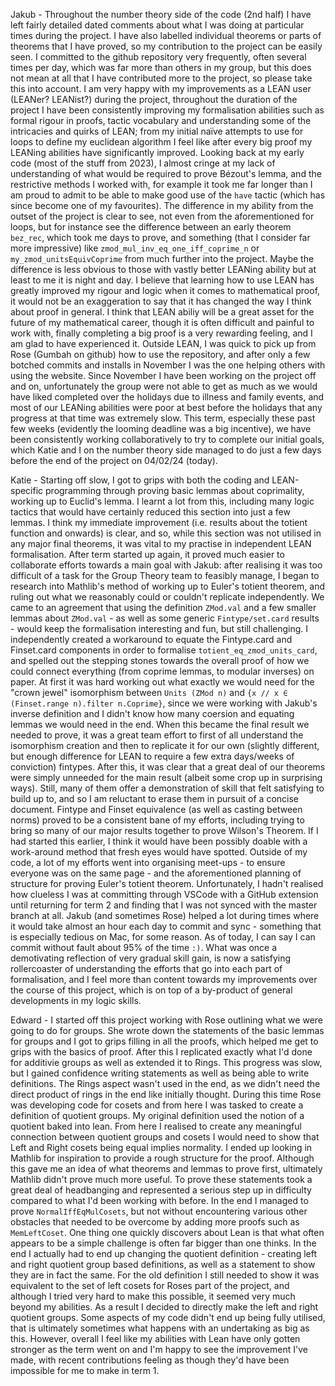 Jakub - Throughout the number theory side of the code (2nd half) I have left fairly detailed dated comments about what I was doing at particular times during the project. I have also labelled individual theorems or parts of theorems that I have proved, so my contribution to the project can be easily seen. I committed to the github repository very frequently, often several times per day, which was far more than others in my group, but this does not mean at all that I have contributed more to the project, so please take this into account. I am very happy with my improvements as a LEAN user (LEANer? LEANist?) during the project, throughout the duration of the project I have been consistently improving my formalisation abilities such as formal rigour in proofs, tactic vocabulary and understanding some of the intricacies and quirks of LEAN; from my initial naïve attempts to use for loops to define my euclidean algorithm I feel like after every big proof my LEANing abilities have significantly improved. Looking back at my early code (most of the stuff from 2023), I almost cringe at my lack of understanding of what would be required to prove Bézout's lemma, and the restrictive methods I worked with, for example it took me far longer than I am proud to admit to be able to make good use of the `have` tactic (which has since become one of my favourites). The difference in my ability from the outset of the project is clear to see, not even from the aforementioned for loops, but for instance see the difference between an early theorem `bez_rec`, which took me days to prove, and something (that I consider far more impressive) like `zmod_mul_inv_eq_one_iff_coprime_n` or `my_zmod_unitsEquivCoprime` from much further into the project. Maybe the difference is less obvious to those with vastly better LEANing ability but at least to me it is night and day. I believe that learning how to use LEAN has greatly improved my rigour and logic when it comes to mathematical proof, it would not be an exaggeration to say that it has changed the way I think about proof in general. I think that LEAN abiliy will be a great asset for the future of my mathematical career, though it is often difficult and painful to work with, finally completing a big proof is a very rewarding feeling, and I am glad to have experienced it. Outside LEAN, I was quick to pick up from Rose (Gumbah on github) how to use the repository, and after only a few botched commits and installs in November I was the one helping others with using the website. Since November I have been working on the project off and on, unfortunately the group were not able to get as much as we would have liked completed over the holidays due to illness and family events, and most of our LEANing abilities were poor at best before the holidays that any progress at that time was extremely slow. This term, especially these past few weeks (evidently the looming deadline was a big incentive), we have been consistently working collaboratively to try to complete our initial goals, which Katie and I on the number theory side managed to do just a few days before the end of the project on 04/02/24 (today).

Katie - Starting off slow, I got to grips with both the coding and LEAN-specific programming through proving basic lemmas about coprimality, working up to Euclid's lemma. I learnt a lot from this, including many logic tactics that would have certainly reduced this section into just a few lemmas. I think my immediate improvement (i.e. results about the totient function and onwards) is clear, and so, while this section was not utilised in any major final theorems, it was vital to my practise in independent LEAN formalisation. After term started up again, it proved much easier to collaborate efforts towards a main goal with Jakub: after realising it was too difficult of a task for the Group Theory team to feasibly manage, I began to research into Mathlib's method of working up to Euler's totient theorem, and ruling out what we reasonably could or couldn't replicate independently. We came to an agreement that using the definition `ZMod.val` and a few smaller lemmas about `ZMod.val` - as well as some generic `Fintype/set.card` results - would keep the formalisation interesting and fun, but still challenging. I independently created a workaround to equate the Fintype.card and Finset.card components in order to formalise `totient_eq_zmod_units_card`, and spelled out the stepping stones towards the overall proof of how we could connect everything (from coprime lemmas, to modular inverses) on paper. At first it was hard working out what exactly we would need for the "crown jewel" isomorphism between `Units (ZMod n)` and `{x // x ∈ (Finset.range n).filter n.Coprime}`, since we were working with Jakub's inverse definition and I didn't know how many coersion and equating lemmas we would need in the end. When this became the final result we needed to prove, it was a great team effort to first of all understand the isomorphism creation and then to replicate it for our own (slightly different, but enough difference for LEAN to require a few extra days/weeks of conviction) fintypes. After this, it was clear that a great deal of our theorems were simply unneeded for the main result (albeit some crop up in surprising ways). Still, many of them offer a demonstration of skill that felt satisfying to build up to, and so I am reluctant to erase them in pursuit of a concise document. Fintype and Finset equivalence (as well as casting between norms) proved to be a consistent bane of my efforts, including trying to bring so many of our major results together to prove Wilson's Theorem. If I had started this earlier, I think it would have been possibly doable with a work-around method that fresh eyes would have spotted. Outside of my code, a lot of my efforts went into organising meet-ups - to ensure everyone was on the same page - and the aforementioned planning of structure for proving Euler's totient theorem. Unfortunately, I hadn't realised how clueless I was at committing through VSCode with a GitHub extension until returning for term 2 and finding that I was not synced with the master branch at all. Jakub (and sometimes Rose) helped a lot during times where it would take almost an hour each day to commit and sync - something that is especially tedious on Mac, for some reason. As of today, I can say I can commit without fault about 95% of the time `:)`. What was once a demotivating reflection of very gradual skill gain, is now a satisfying rollercoaster of understanding the efforts that go into each part of formalisation, and I feel more than content towards my improvements over the course of this project, which is on top of a by-product of general developments in my logic skills.

Edward - I started off this project working with Rose outlining what we were going to do for groups. She wrote down the statements of the basic lemmas for groups and I got to grips filling in all the proofs, which helped me get to grips with the basics of proof. After this I replicated exactly what I'd done for additivie groups as well as extended it to Rings. This progress was slow, but I gained confidence writing statements as well as being able to write definitions. The Rings aspect wasn't used in the end, as we didn't need the direct product of rings in the end like initially thought. During this time Rose was developing code for cosets and from here I was tasked to create a definition of quotient groups. My original definition used the notion of a quotient baked into lean. From here I realised to create any meaningful connection between quotient groups and cosets I would need to show that Left and Right cosets being equal implies normality. I ended up looking in Mathlib for inspiration to provide a rough structure for the proof. Although this gave me an idea of what theorems and lemmas to prove first, ultimately Mathlib didn't prove much more useful. To prove these statements took a great deal of headbanging and represented a serious step up in difficulty compared to what I'd been working with before. In the end I managed to prove `NormalIffEqMulCosets`, but not without encountering various other obstacles that needed to be overcome by adding more proofs such as `MemLeftCoset`. One thing one quickly discovers about Lean is that what often appears to be a simple challenge is often far bigger than one thinks. In the end I actually had to end up changing the quotient definition - creating left and right quotient group based definitions, as well as a statement to show they are in fact the same. For the old definition I still needed to show it was equivalent to the set of left cosets for Roses part of the project, and although I tried very hard to make this possible, it seemed very much beyond my abilities. As a result I decided to directly make the left and right quotient groups. Some aspects of my code didn't end up being fully utilised, that is ultimately sometimes what happens with an undertaking as big as this. However, overall I feel like my abilities with Lean have only gotten stronger as the term went on and I'm happy to see the improvement I've made, with recent contributions feeling as though they'd have been impossible for me to make in term 1.